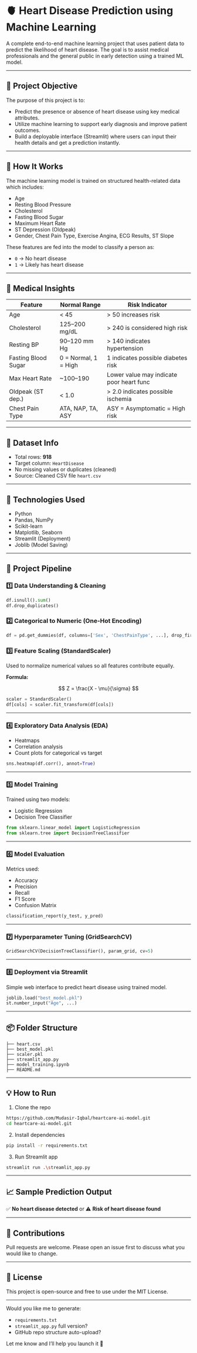 # 🫀 Heart Disease Prediction using Machine Learning

A complete end-to-end machine learning project that uses patient data to predict the likelihood of heart disease. The goal is to assist medical professionals and the general public in early detection using a trained ML model.

---

## 📌 Project Objective

The purpose of this project is to:

* Predict the presence or absence of heart disease using key medical attributes.
* Utilize machine learning to support early diagnosis and improve patient outcomes.
* Build a deployable interface (Streamlit) where users can input their health details and get a prediction instantly.

---

## 🧠 How It Works

The machine learning model is trained on structured health-related data which includes:

* Age
* Resting Blood Pressure
* Cholesterol
* Fasting Blood Sugar
* Maximum Heart Rate
* ST Depression (Oldpeak)
* Gender, Chest Pain Type, Exercise Angina, ECG Results, ST Slope

These features are fed into the model to classify a person as:

* `0` → No heart disease
* `1` → Likely has heart disease

---

## 🧾 Medical Insights

| Feature             | Normal Range         | Risk Indicator                           |
| ------------------- | -------------------- | ---------------------------------------- |
| Age                 | < 45                 | > 50 increases risk                      |
| Cholesterol         | 125–200 mg/dL        | > 240 is considered high risk            |
| Resting BP          | 90–120 mm Hg         | > 140 indicates hypertension             |
| Fasting Blood Sugar | 0 = Normal, 1 = High | 1 indicates possible diabetes risk       |
| Max Heart Rate      | \~100–190            | Lower value may indicate poor heart func |
| Oldpeak (ST dep.)   | < 1.0                | > 2.0 indicates possible ischemia        |
| Chest Pain Type     | ATA, NAP, TA, ASY    | ASY = Asymptomatic = High risk           |

---

## 📁 Dataset Info

* Total rows: **918**
* Target column: `HeartDisease`
* No missing values or duplicates (cleaned)
* Source: Cleaned CSV file `heart.csv`

---

## 🔧 Technologies Used

* Python
* Pandas, NumPy
* Scikit-learn
* Matplotlib, Seaborn
* Streamlit (Deployment)
* Joblib (Model Saving)

---

## 🚀 Project Pipeline

### 1️⃣ Data Understanding & Cleaning

```python
df.isnull().sum()
df.drop_duplicates()
```

### 2️⃣ Categorical to Numeric (One-Hot Encoding)

```python
df = pd.get_dummies(df, columns=['Sex', 'ChestPainType', ...], drop_first=True)
```

### 3️⃣ Feature Scaling (StandardScaler)

Used to normalize numerical values so all features contribute equally.

**Formula:**

$$
Z = \frac{X - \mu}{\sigma}
$$

```python
scaler = StandardScaler()
df[cols] = scaler.fit_transform(df[cols])
```

---

### 4️⃣ Exploratory Data Analysis (EDA)

* Heatmaps
* Correlation analysis
* Count plots for categorical vs target

```python
sns.heatmap(df.corr(), annot=True)
```

---

### 5️⃣ Model Training

Trained using two models:

* Logistic Regression
* Decision Tree Classifier

```python
from sklearn.linear_model import LogisticRegression
from sklearn.tree import DecisionTreeClassifier
```

---

### 6️⃣ Model Evaluation

Metrics used:

* Accuracy
* Precision
* Recall
* F1 Score
* Confusion Matrix

```python
classification_report(y_test, y_pred)
```

---

### 7️⃣ Hyperparameter Tuning (GridSearchCV)

```python
GridSearchCV(DecisionTreeClassifier(), param_grid, cv=5)
```

---

### 8️⃣ Deployment via Streamlit

Simple web interface to predict heart disease using trained model.

```python
joblib.load("best_model.pkl")
st.number_input("Age", ...)
```

---

## 📦 Folder Structure

```
├── heart.csv
├── best_model.pkl
├── scaler.pkl
├── streamlit_app.py
├── model_training.ipynb
├── README.md
```

---

## 💡 How to Run

1. Clone the repo

```bash
https://github.com/Mudasir-Iqbal/heartcare-ai-model.git
cd heartcare-ai-model.git
```

2. Install dependencies

```bash
pip install -r requirements.txt
```

3. Run Streamlit app

```bash
streamlit run .\streamlit_app.py
```

---

## 📈 Sample Prediction Output

✅ **No heart disease detected**
or
⚠️ **Risk of heart disease found**

---

## 🤝 Contributions

Pull requests are welcome. Please open an issue first to discuss what you would like to change.

---

## 📃 License

This project is open-source and free to use under the MIT License.

---

Would you like me to generate:

* `requirements.txt`
* `streamlit_app.py` full version?
* GitHub repo structure auto-upload?

Let me know and I’ll help you launch it 🚀
